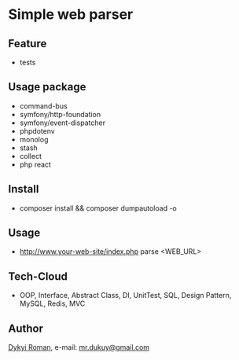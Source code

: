# Simple web parser

## Feature

+ tests

## Usage package
+ command-bus
+ symfony/http-foundation
+ symfony/event-dispatcher
+ phpdotenv
+ monolog
+ stash
+ collect
+ php react

## Install
+ composer install && composer dumpautoload -o

## Usage
+ http://www.your-web-site/index.php parse <WEB_URL>

## Tech-Cloud 
+ OOP, Interface, Abstract Class, DI, UnitTest, SQL, Design Pattern, MySQL, Redis, MVC 

## Author
[Dykyi Roman](https://www.linkedin.com/in/roman-dykyi-43428543/), e-mail: [mr.dukuy@gmail.com](mailto:mr.dukuy@gmail.com)

